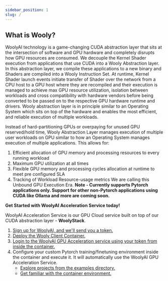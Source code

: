 ```yaml
---
sidebar_position: 1
slug: /
---
```


## What is Wooly?

WoolyAI technology is a game-changing CUDA abstraction layer that sits at the intersection of software and GPU hardware and completely disrupts how GPU resources are consumed. We decouple the Kernel Shader execution from applications that use CUDA into a Wooly Abstraction layer. In this abstraction layer, we compile these applications to a new binary and Shaders are compiled into a Wooly Instruction Set. At runtime, Kernel Shader launch events initiate transfer of Shader over the network from a CPU host to a GPU host where they are recompiled and their execution is managed to achieve max GPU resource utilization, isolation between workloads and cross compatibility with hardware vendors before being converted to be passed on to the respective GPU hardware runtime and drivers. Wooly abstraction layer is in principle similar to an Operating System which sits on top of the hardware and enables the most efficient, and reliable execution of multiple workloads.

Instead of hard-partitioning GPUs or overpaying for unused GPU reserved/hold time, Wooly Abstraction Layer manages execution of multiple user workloads on GPU similar to how an Operating System manages execution of multiple applications. 
This allows for:
1. Efficient allocation of GPU memory and processing resources to every running workload
2. Maximum GPU utilization at all times
3. Flexible GPU memory and processing cycles allocation at runtime to meet pre configured SLA
4. Tracking of Workload Resource-usage metrics
We are calling this Unbound GPU Execution Era.
__Note - Currently supports Pytorch applications only. Support for other non-Pytorch applications using CUDA like Ollama and more are coming soon.__

__Get Started with WoolyAI Acceleration Service today!__

WoolyAI Acceleration Service is our GPU Cloud service built on top of our CUDA abstraction layer - **WoolyStack**.

1. [Sign up for WoolyAI, and we'll send you a token.](https://woolyai.com/get-started/)
2. [Deploy the Wooly Client Container.](./Running%20Your%20First%20Project.md)
3. [Login to the WoolyAI GPU Acceleration service using your token from inside the container.](./Running%20Your%20First%20Project.md#log-in-to-the-woolyai-acceleration-service)
4. Configure your custom Pytorch training/finetuning environment inside the container and execute it. It will automatically use the WoolyAI GPU Acceleration Service.
    - [Explore projects from the examples directory.](./Running%20Your%20First%20Project.md#run-a-pytorch-project)
    - [Get familiar with the container environment.](./Understanding%20the%20Container%20Environment.md)
    



